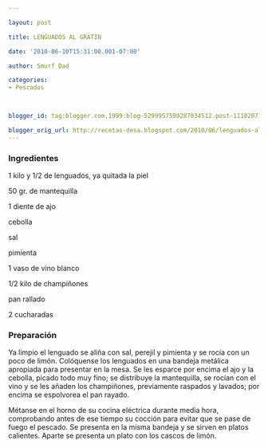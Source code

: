 ```yaml
---

layout: post

title: LENGUADOS AL GRATIN

date: '2010-06-10T15:31:00.001-07:00'

author: Smurf Dad

categories:
- Pescados



blogger_id: tag:blogger.com,1999:blog-5299957599287034512.post-1110207185547056293

blogger_orig_url: http://recetas-desa.blogspot.com/2010/06/lenguados-al-gratin.html
---
```


<h3>Ingredientes</h3>1 kilo y 1/2 de lenguados, ya quitada la piel

50 gr. de mantequilla

1 diente de ajo

cebolla

sal

pimienta

1 vaso de vino blanco

1/2 kilo de champiñones

pan rallado

2 cucharadas

<h3>Preparación</h3>Ya limpio el lenguado se aliña con sal, perejil y pimienta y se rocía con un poco de limón. Colóquense los lenguados en una bandeja metálica apropiada para presentar en la mesa. Se les esparce por encima el ajo y la cebolla, picado todo muy fino; se distribuye la mantequilla, se rocían con el vino y se les añaden los champiñones, previamente raspados y lavados; por encima se espolvorea el pan rayado.

Métanse en el horno de su cocina eléctrica durante media hora, comprobando antes de ese tiempo su cocción para evitar que se pase de fuego el pescado. Se presenta en la misma bandeja y se sirven en platos calientes. Aparte se presenta un plato con los cascos de limón.